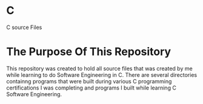 # C
C source Files
# The Purpose Of This Repository
This repository was created to hold all source files that was created by me while learning to do Software Engineering in C. There are several directories containng programs that were built during various C programming certifications I was completing and programs I built while learning C Software Engineering.


